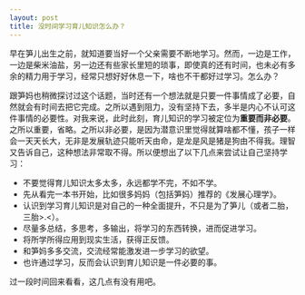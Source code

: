 ```yaml
---
layout: post
title: 没时间学习育儿知识怎么办？
---
```


早在笋儿出生之前，就知道要当好一个父亲需要不断地学习。然而，一边是工作，一边是柴米油盐，另一边还有些家长里短的琐事，即使真的还有时间，也未必有多余的精力用于学习，经常只想好好休息一下，啥也不干都好过学习。怎么办？

跟笋妈也稍微探讨过这个话题，当时还有一个想法就是只要一件事情成了必要，自然就会有时间去把它完成。之所以遇到阻力，没有坚持下去，多半是内心不认可这件事情的必要性。对我来说，此时此刻，育儿知识的学习被定位为**重要而非必要**。之所以重要，省略。之所以非必要，是因为潜意识里觉得就算啥都不懂，孩子一样会一天天长大，无非是发展轨迹只能听天由命，是龙是风是猪是狗由不得我。理智又告诉自己，这种想法非常取不得。所以便想出了以下几点来尝试让自己坚持学习：

* 不要觉得育儿知识太多太多，永远都学不完，不如不学。
* 先从看完一本书开始，比如很多妈妈（包括笋妈）推荐的《发展心理学》。
* 认识到学习育儿知识是对自己的一种全面提升，不只是为了笋儿（或者二胎，三胎>.<）。
* 尽量多总结，多思考，多输出，将学习的东西转换，进而促进学习。
* 将所学所得应用到现实生活，获得正反馈。
* 和笋妈多多交流，交流经常能激发进一步学习的欲望。
* 也许通过学习，反而会认识到育儿知识是一件必要的事。

过一段时间回来看看，这几点有没有用吧。

